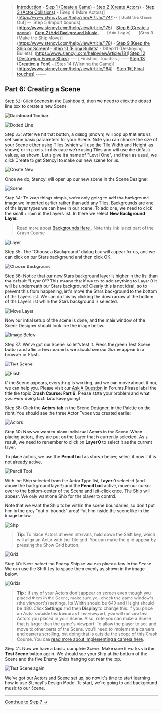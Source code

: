 > [Introduction](https://www.stencyl.com/help/view/crash-course-invaders-1/) - [Step 1 (Create a Game)](https://www.stencyl.com/help/viewArticle/170) - [Step 2  (Create Actors)](https://www.stencyl.com/help/viewArticle/171) - [Step 3
(Actor Collisions)](https://www.stencyl.com/help/viewArticle/172/) - [Step 4 (More Actors)]
(https://www.stencyl.com/help/viewArticle/174/)-- [ Build the Game Out] -- [Step 5 (Import Sounds)]
(https://www.stencyl.com/help/viewArticle/175) - [Step 6 (Create a scene)](https://www.stencyl.com/help/viewArticle/176) - [Step 7
(Add Background Music)](https://www.stencyl.com/help/viewArticle/177) --- [Add Logic] --- [Step 8 (Make the Ship Move)]
(https://www.stencyl.com/help/viewArticle/178) - [ Step 9 (Keep the Ship on Screen)](https://www.stencyl.com/help/viewArticle/179) -
[ Step 10 (Firing Bullets)](https://www.stencyl.com/help/viewArticle/180) - [Step 11 (Destroying Bullets)]
(https://www.stencyl.com/help/viewArticle/181) [Step 12 (Destroying Enemy Ships)](https://www.stencyl.com/help/viewArticle/182)---- [
Finishing Touches ] ---- [ Step 13 (Creating a Font)](https://www.stencyl.com/help/viewArticle/183) - [Step 14 (Winning the Game)]
(https://www.stencyl.com/help/viewArticle/184) - [Step 15( Final touches)](https://www.stencyl.com/help/viewArticle/185) -----

## Part 6: Creating a Scene

Step 32: Click Scenes in the Dashboard, then we need to click the dotted line box to create a new Scene.

![Dashboard Toolbar](https://static.stencyl.com/pedia2/ch1/cc2/image85.png)

![Dotted Line](https://static.stencyl.com/pedia2/ch1/cc2/image39.png)

Step 33: After we hit that button, a dialog (shown) will pop up that lets us set some basic parameters for your Scene. Note you can choose
the size of your Scene either using Tiles (which will use the Tile Width and Height, as shown) or in pixels. In this case we’re using Tiles and
will use the default values, as shown. Let's give it a name of "Level One", and then as usual, we click Create to get Stencyl to make our new
scene for us.

![Create New](https://static.stencyl.com/pedia2/ch1/cc2/image21.png)

Once we do, Stencyl will open up our new scene in the Scene Designer.

![Scene](https://static.stencyl.com/help/images/CC2-Scene-Editor-V3.png)

Step 34: To keep things simple, we’re only going to add the background image we imported earlier rather than add any Tiles. Backgrounds
are one of the layer types we can have in our scene. To add one, we need to click the small + icon in the Layers list. In there we select
**New Background Layer.**

> Read more about [ Backgrounds Here ](https://www.stencyl.com/help/view/backgrounds-and-foregrounds/). Note this link is not part of the Crash Course

![Layer](https://static.stencyl.com/help/images/CC2_add_background_layer.png)

Step 35: The "Choose a Background" dialog box will appear for us, and we can click on our Stars background and then click OK.

![Choose Background](https://static.stencyl.com/pedia2/ch1/cc2/image02.png)

Step 36: Notice that our new Stars background layer is higher in the list than the default "Layer 0"? This means that if we try to add anything
to Layer 0 it will be underneath our Stars background! Clearly this is not ideal, so to prevent this from happening, let's move the Stars
background to the bottom of the Layers list. We can do this by clicking the down arrow at the bottom of the Layers list while the Stars
background is selected.

![Move Layer](https://static.stencyl.com/help/images/CC2_send_layer_to_back.png)

Now our intial setup of the scene is done, and the main window of the Scene Designer should look like the image below.

![Image Below](https://static.stencyl.com/pedia2/ch1/cc2/image72.png)

Step 37: We’ve got our Scene, so let’s test it. Press the green Test Scene button and after a few moments we should see our Scene appear in 
a browser or Flash.

![Test Scene](https://static.stencyl.com/pedia2/ch1/cc2/image113.png)

![Flash](https://static.stencyl.com/pedia2/ch1/cc2/image43.png)

If the Scene appears, everything is working, and we can move ahead. If not, we can help you. Please visit our [Ask A Question](https://community.stencyl.com/index.php/board,3.0.html) in Forums.Please label the title the topic **Crash Course: Part 6**. Please state your problem and what you were doing last. 
Lets keep going!

Step 38: Click the **Actors tab** in the Scene Designer, in the Palette on the right. You should see the three Actor Types you created earlier.

![Actors](https://static.stencyl.com/pedia2/ch1/cc2/image102.png)

Step 39: Now we want to place individual Actors in the Scene. When placing actors, they are put on the Layer that is currently selected. As a 
result, we need to remember to click on **Layer 0** to select it as the current layer.

To place actors, we use the **Pencil tool** as shown below; select it now if it is not already active.

![Pencil Tool](https://static.stencyl.com/pedia2/ch1/cc2/image112.png)

With the Ship selected from the Actor Type list, **Layer 0** selected (and above the background layer!) and the **Pencil tool** active, move our 
cursor over to the bottom-center of the Scene and left-click once. The Ship will appear. We only want one Ship for the player to control.

Note that we want the Ship to be within the scene boundaries, so don't put him in the grey "out of bounds" area! Put him inside the scene like in the image below.

![Ship](https://static.stencyl.com/pedia2/ch1/cc2/image90.png)

> **Tip**: To place Actors at even intervals, hold down the Shift key, which will align an Actor with the Tile grid. You can make the grid appear by pressing the Show Grid button.

![Grid](https://static.stencyl.com/help/images/CC2_grid_button.png)

Step 40: Next, select the Enemy Ship so we can place a few in the Scene. We can use the Shift key to space them evenly as shown in the image below.

![Grids](https://static.stencyl.com/pedia2/ch1/cc2/image55.png)

> **Tip** : If any of your Actors don't appear on screen even though you placed them in the Scene, make sure you check the game window's (the viewport's) settings. Its Width should be 640 and Height should be 480. Click **Settings** and then **Display** to change this. If you place an Actor outside the bounds of the viewport, you will not see the Actors you placed in your Scene. Also, note you can make a Scene that is larger than the game's viewport. To allow the player to see and move to other parts of the Scene, you'll need to implement a camera and camera scrolling, but doing that is outside the scope of this Crash Course. You can [read more about implementing a camera here](https://www.stencyl.com/help/view/the-camera/).

Step 41: Now we have a basic, complete Scene. Make sure it works via the **Test Scene** button again. We should see your Ship at the bottom of the Scene and the five Enemy Ships hanging out near the top.

![Test Scene again](https://static.stencyl.com/pedia2/ch1/cc2/image38.png)

We've got our Actors and Scene set up, so now it's time to start learning how to use Stencyl's Design Mode. To start, we're going to add background music to our Scene.

***

<a role="button" class="btn btn-primary btn-lg action-button2" href="https://www.stencyl.com/help/viewArticle/177/">Continue to Step 7 &rarr;</a>

*** 
